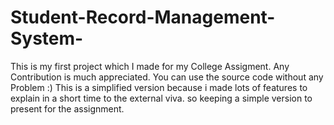 # Student-Record-Management-System-
This is my first project which I made for my College Assigment. Any Contribution is much appreciated. You can use the source code without any Problem :)
This is a simplified version because i made lots of features to explain in a short time to the external viva. so keeping a simple version to present for the assignment.
